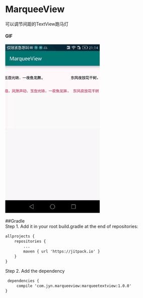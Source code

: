 # MarqueeView
可以调节间距的TextView跑马灯

#### GIF
![Screenshot](screenshot/screenshot.gif)  

##Gradle  
Step 1. Add it in your root build.gradle at the end of repositories:

```
allprojects {
	repositories {
		...
		maven { url 'https://jitpack.io' }
	}
}
```
Step 2. Add the dependency 


```
 dependencies {
     compile 'com.jyn.marqueeview:marqueetextview:1.0.0'
}
 ```